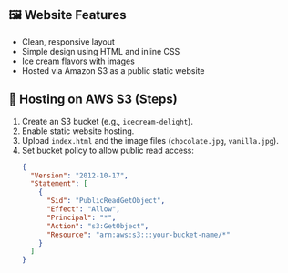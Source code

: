 
## 🖼️ Website Features

- Clean, responsive layout
- Simple design using HTML and inline CSS
- Ice cream flavors with images
- Hosted via Amazon S3 as a public static website

## 🚀 Hosting on AWS S3 (Steps)

1. Create an S3 bucket (e.g., `icecream-delight`).
2. Enable static website hosting.
3. Upload `index.html` and the image files (`chocolate.jpg`, `vanilla.jpg`).
4. Set bucket policy to allow public read access:
   ```json
   {
     "Version": "2012-10-17",
     "Statement": [
       {
         "Sid": "PublicReadGetObject",
         "Effect": "Allow",
         "Principal": "*",
         "Action": "s3:GetObject",
         "Resource": "arn:aws:s3:::your-bucket-name/*"
       }
     ]
   }
